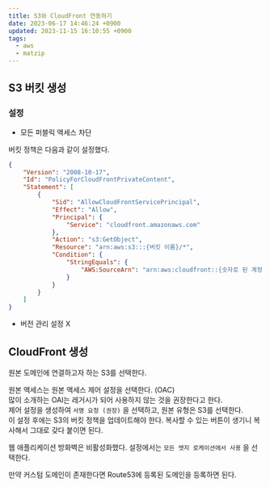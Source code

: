 ```yaml
---
title: S3와 CloudFront 연동하기
date: 2023-06-17 14:46:24 +0900
updated: 2023-11-15 16:10:55 +0900
tags:
  - aws
  - matzip
---
```


## S3 버킷 생성

### 설정

- 모든 퍼블릭 액세스 차단

버킷 정책은 다음과 같이 설정했다.

```json
{
    "Version": "2008-10-17",
    "Id": "PolicyForCloudFrontPrivateContent",
    "Statement": [
        {
            "Sid": "AllowCloudFrontServicePrincipal",
            "Effect": "Allow",
            "Principal": {
                "Service": "cloudfront.amazonaws.com"
            },
            "Action": "s3:GetObject",
            "Resource": "arn:aws:s3:::{버킷 이름}/*",
            "Condition": {
                "StringEquals": {
                    "AWS:SourceArn": "arn:aws:cloudfront::{숫자로 된 계정 id}:distribution/{cloudfront id}"
                }
            }
        }
    ]
}
```

- 버전 관리 설정 X

## CloudFront 생성

원본 도메인에 연결하고자 하는 S3를 선택한다.

원본 액세스는 원본 액세스 제어 설정을 선택한다. (OAC)     
많이 소개하는 OAI는 레거시가 되어 사용하지 않는 것을 권장한다고 한다.    
제어 설정을 생성하여 `서명 요청 (권장)` 을 선택하고, 원본 유형은 S3를 선택한다.     
이 설정 후에는 S3의 버킷 정책을 업데이트해야 한다. 복사할 수 있는 버튼이 생기니 복사해서 그대로 갖다 붙이면 된다. 

웹 애플리케이션 방화벽은 비활성화했다.
설정에서는 `모든 엣지 로케이션에서 사용` 을 선택한다.    

만약 커스텀 도메인이 존재한다면 Route53에 등록된 도메인을 등록하면 된다.
